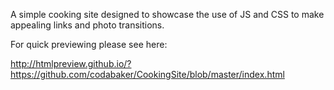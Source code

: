 A simple cooking site designed to showcase the use of JS and CSS to make appealing links and photo transitions.

For quick previewing please see here:

http://htmlpreview.github.io/?https://github.com/codabaker/CookingSite/blob/master/index.html
